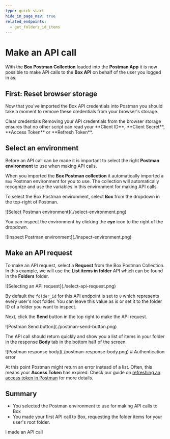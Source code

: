 ```yaml
---
type: quick-start
hide_in_page_nav: true
related_endpoints:
  - get_folders_id_items
---
```


<!-- alex disable postman-postwoman -->

# Make an API call

With the **Box Postman Collection** loaded into the **Postman App** it is now
possible to make API calls to the **Box API** on behalf of the user you logged
in as.

## First: Reset browser storage

Now that you've imported the Box API credentials into Postman you should take a
moment to remove these credentials from your browser's storage.

<ResetButton id='postman,credentials,observable_events'>
  Clear credentials
</ResetButton>

<Message warning>
  Removing your API credentials from the browser storage ensures that no other
  script can read your **Client ID**, **Client Secret**, **Access Token** or
  **Refresh Token**.
</Message>

## Select an environment

Before an API call can be made it is important to select the right **Postman
environment** to use when making API calls.

When you imported the **Box Postman collection** it automatically imported a
`Box` Postman environment for you to use. The collection will automatically
recognize and use the variables in this environment for making API calls.

To select the Box Postman environment, select **Box** from the dropdown in the
top-right of Postman.

<ImageFrame border center shadow>
  ![Select Postman environment](./select-environment.png)
</ImageFrame>

You can inspect the environment by clicking the **eye** icon to the right of the
dropdown.

<ImageFrame border center shadow>
  ![Inspect Postman environment](./inspect-environment.png)
</ImageFrame>

## Make an API request

To make an API request, select a **Request** from the Box Postman Collection. In
this example, we will use the **List items in folder** API which can be found
in the **Folders** folder.

<ImageFrame border center shadow>
  ![Selecting an API request](./select-api-request.png)
</ImageFrame>

By default the `folder_id` for this API endpoint is set to `0` which represents
every user's root folder. You can leave this value as is or set it to the folder
ID of a folder you want to inspect.

Next, click the **Send** button in the top right to make the API request.

<ImageFrame border center shadow>
  ![Postman Send button](./postman-send-button.png)
</ImageFrame>

The API call should return quickly and show you a list of items
in your folder in the response **Body** tab in the bottom half of the screen.

<ImageFrame border center shadow>
  ![Postman response body](./postman-response-body.png)
</ImageFrame>

<Message warning>
  # Authentication error

  At this point Postman might return an error instead of a list. Often,
  this means your **Access Token** has expired. Check our guide on [refreshing
  an access token in Postman](g://tooling/postman/refresh) for more details.
</Message>

## Summary

* You selected the Postman environment to use for making API calls to Box
* You made your first API call to Box, requesting the folder items for your
  user's root folder.

<Next>I made an API call</Next>
